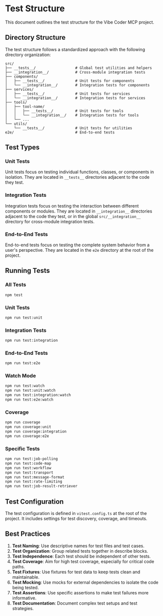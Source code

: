 # Test Structure

This document outlines the test structure for the Vibe Coder MCP project.

## Directory Structure

The test structure follows a standardized approach with the following directory organization:

```
src/
├── __tests__/                  # Global test utilities and helpers
├── __integration__/            # Cross-module integration tests
├── components/
│   ├── __tests__/              # Unit tests for components
│   └── __integration__/        # Integration tests for components
├── services/
│   ├── __tests__/              # Unit tests for services
│   └── __integration__/        # Integration tests for services
├── tools/
│   ├── tool-name/
│   │   ├── __tests__/          # Unit tests for tools
│   │   └── __integration__/    # Integration tests for tools
│   └── ...
└── utils/
    └── __tests__/              # Unit tests for utilities
e2e/                            # End-to-end tests
```

## Test Types

### Unit Tests

Unit tests focus on testing individual functions, classes, or components in isolation. They are located in `__tests__` directories adjacent to the code they test.

### Integration Tests

Integration tests focus on testing the interaction between different components or modules. They are located in `__integration__` directories adjacent to the code they test, or in the global `src/__integration__` directory for cross-module integration tests.

### End-to-End Tests

End-to-end tests focus on testing the complete system behavior from a user's perspective. They are located in the `e2e` directory at the root of the project.

## Running Tests

### All Tests

```bash
npm test
```

### Unit Tests

```bash
npm run test:unit
```

### Integration Tests

```bash
npm run test:integration
```

### End-to-End Tests

```bash
npm run test:e2e
```

### Watch Mode

```bash
npm run test:watch
npm run test:unit:watch
npm run test:integration:watch
npm run test:e2e:watch
```

### Coverage

```bash
npm run coverage
npm run coverage:unit
npm run coverage:integration
npm run coverage:e2e
```

### Specific Tests

```bash
npm run test:job-polling
npm run test:code-map
npm run test:workflow
npm run test:transport
npm run test:message-format
npm run test:rate-limiting
npm run test:job-result-retriever
```

## Test Configuration

The test configuration is defined in `vitest.config.ts` at the root of the project. It includes settings for test discovery, coverage, and timeouts.

## Best Practices

1. **Test Naming**: Use descriptive names for test files and test cases.
2. **Test Organization**: Group related tests together in describe blocks.
3. **Test Independence**: Each test should be independent of other tests.
4. **Test Coverage**: Aim for high test coverage, especially for critical code paths.
5. **Test Fixtures**: Use fixtures for test data to keep tests clean and maintainable.
6. **Test Mocking**: Use mocks for external dependencies to isolate the code being tested.
7. **Test Assertions**: Use specific assertions to make test failures more informative.
8. **Test Documentation**: Document complex test setups and test strategies.
